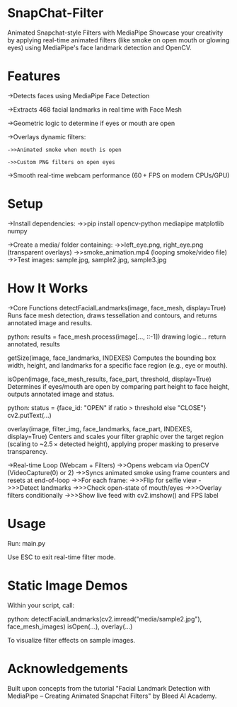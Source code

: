 # SnapChat-Filter
Animated Snapchat-style Filters with MediaPipe
Showcase your creativity by applying real-time animated filters (like smoke on open mouth or glowing eyes) using MediaPipe's face landmark detection and OpenCV.

# Features
->Detects faces using MediaPipe Face Detection

->Extracts 468 facial landmarks in real time with Face Mesh

->Geometric logic to determine if eyes or mouth are open

->Overlays dynamic filters:

    ->>Animated smoke when mouth is open
    
    ->>Custom PNG filters on open eyes

->Smooth real-time webcam performance (60 + FPS on modern CPUs/GPU)

# Setup
->Install dependencies:
 ->>pip install opencv-python mediapipe matplotlib numpy
 
->Create a media/ folder containing:
 ->>left_eye.png, right_eye.png (transparent overlays)
 ->>smoke_animation.mp4 (looping smoke/video file)
 ->>Test images: sample.jpg, sample2.jpg, sample3.jpg

# How It Works
->Core Functions
detectFacialLandmarks(image, face_mesh, display=True)
Runs face mesh detection, draws tessellation and contours, and returns annotated image and results.

python:
results = face_mesh.process(image[..., ::-1])
drawing logic...
return annotated, results

getSize(image, face_landmarks, INDEXES)
Computes the bounding box width, height, and landmarks for a specific face region (e.g., eye or mouth).

isOpen(image, face_mesh_results, face_part, threshold, display=True)
Determines if eyes/mouth are open by comparing part height to face height, outputs annotated image and status.

python:
status = {face_id: "OPEN" if ratio > threshold else "CLOSE"}
cv2.putText(...)

overlay(image, filter_img, face_landmarks, face_part, INDEXES, display=True)
Centers and scales your filter graphic over the target region (scaling to ~2.5 × detected height), applying proper masking to preserve transparency.

->Real-time Loop (Webcam + Filters)
 ->>Opens webcam via OpenCV (VideoCapture(0) or 2)
 ->>Syncs animated smoke using frame counters and resets at end-of-loop
 ->>For each frame:
  ->>>Flip for selfie view
  ->>>Detect landmarks
  ->>>Check open-state of mouth/eyes
  ->>>Overlay filters conditionally
  ->>>Show live feed with cv2.imshow() and FPS label

# Usage
Run:
main.py

Use ESC to exit real-time filter mode.

# Static Image Demos
Within your script, call:

python:
detectFacialLandmarks(cv2.imread("media/sample2.jpg"), face_mesh_images)
isOpen(...), overlay(...)

To visualize filter effects on sample images.

# Acknowledgements
Built upon concepts from the tutorial "Facial Landmark Detection with MediaPipe – Creating Animated Snapchat Filters" by Bleed AI Academy.

